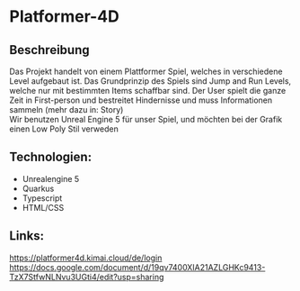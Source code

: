# Platformer-4D

## Beschreibung
 

Das Projekt handelt von einem Plattformer Spiel, welches in verschiedene Level aufgebaut ist. 
Das Grundprinzip des Spiels sind Jump and Run Levels, welche nur mit bestimmten Items schaffbar sind. 
Der User spielt die ganze Zeit in First-person und bestreitet Hindernisse und muss Informationen sammeln (mehr dazu in: Story)  
Wir benutzen Unreal Engine 5 für unser Spiel, und möchten bei der Grafik einen Low Poly Stil verweden 


## Technologien:

- Unrealengine 5 
- Quarkus
- Typescript
- HTML/CSS


## Links:

https://platformer4d.kimai.cloud/de/login <br>
https://docs.google.com/document/d/19qv7400XIA21AZLGHKc9413-TzX7StfwNLNvu3UGti4/edit?usp=sharing
